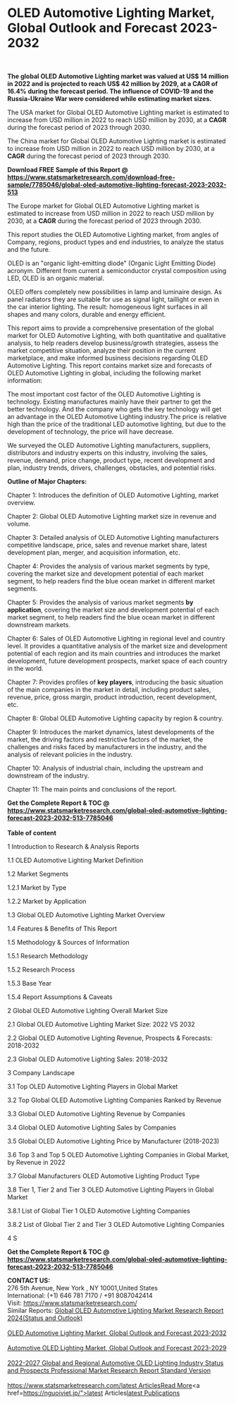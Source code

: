 <h1>OLED Automotive Lighting Market, Global Outlook and Forecast 2023-2032</h1><br/><p><strong>The global OLED Automotive Lighting market was valued at US$ 14 million in 2022 and is projected to reach US$ 42 million by 2029, at a <strong>CAGR</strong> of 16.4% during the forecast period. The influence of COVID-19 and the Russia-Ukraine War were considered while estimating market sizes.</strong></p><p>The USA market for Global OLED Automotive Lighting market is estimated to increase from USD million in 2022 to reach USD million by 2030, at a <strong>CAGR</strong> during the forecast period of 2023 through 2030.</p><p>The China market for Global OLED Automotive Lighting market is estimated to increase from USD million in 2022 to reach USD million by 2030, at a <strong>CAGR</strong> during the forecast period of 2023 through 2030.</p><p><strong>Download FREE Sample of this Report @ <a href="https://www.statsmarketresearch.com/download-free-sample/7785046/global-oled-automotive-lighting-forecast-2023-2032-513">https://www.statsmarketresearch.com/download-free-sample/7785046/global-oled-automotive-lighting-forecast-2023-2032-513</a></strong></p><p>The Europe market for Global OLED Automotive Lighting market is estimated to increase from USD million in 2022 to reach USD million by 2030, at a <strong>CAGR</strong> during the forecast period of 2023 through 2030.</p><p>This report studies the OLED Automotive Lighting market, from angles of Company, regions, product types and end industries, to analyze the status and the future.</p><p>OLED is an "organic light-emitting diode" (Organic Light Emitting Diode) acronym. Different from current a semiconductor crystal composition using LED, OLED is an organic material.</p><p>OLED offers completely new possibilities in lamp and luminaire design. As panel radiators they are suitable for use as signal light, taillight or even in the car interior lighting. The result: homogeneous light surfaces in all shapes and many colors, durable and energy efficient.</p><p>This report aims to provide a comprehensive presentation of the global market for OLED Automotive Lighting, with both quantitative and qualitative analysis, to help readers develop business/growth strategies, assess the market competitive situation, analyze their position in the current marketplace, and make informed business decisions regarding OLED Automotive Lighting. This report contains market size and forecasts of OLED Automotive Lighting in global, including the following market information:</p><p>The most important cost factor of the OLED Automotive Lighting is technology. Existing manufactures mainly have their partner to get the better technology. And the company who gets the key technology will get an advantage in the OLED Automotive Lighting industry.The price is relative high than the price of the traditional LED automotive lighting, but due to the development of technology, the price will have decrease.</p><p>We surveyed the OLED Automotive Lighting manufacturers, suppliers, distributors and industry experts on this industry, involving the sales, revenue, demand, price change, product type, recent development and plan, industry trends, drivers, challenges, obstacles, and potential risks.</p><p><strong>Outline of Major Chapters:</strong></p><p>Chapter 1: Introduces the definition of OLED Automotive Lighting, market overview.</p><p>Chapter 2: Global OLED Automotive Lighting market size in revenue and volume.</p><p>Chapter 3: Detailed analysis of OLED Automotive Lighting manufacturers competitive landscape, price, sales and revenue market share, latest development plan, merger, and acquisition information, etc.</p><p>Chapter 4: Provides the analysis of various market segments by type, covering the market size and development potential of each market segment, to help readers find the blue ocean market in different market segments.</p><p>Chapter 5: Provides the analysis of various market segments <strong>by application</strong>, covering the market size and development potential of each market segment, to help readers find the blue ocean market in different downstream markets.</p><p>Chapter 6: Sales of OLED Automotive Lighting in regional level and country level. It provides a quantitative analysis of the market size and development potential of each region and its main countries and introduces the market development, future development prospects, market space of each country in the world.</p><p>Chapter 7: Provides profiles of <strong>key players</strong>, introducing the basic situation of the main companies in the market in detail, including product sales, revenue, price, gross margin, product introduction, recent development, etc.</p><p>Chapter 8: Global OLED Automotive Lighting capacity by region & country.</p><p>Chapter 9: Introduces the market dynamics, latest developments of the market, the driving factors and restrictive factors of the market, the challenges and risks faced by manufacturers in the industry, and the analysis of relevant policies in the industry.</p><p>Chapter 10: Analysis of industrial chain, including the upstream and downstream of the industry.</p><p>Chapter 11: The main points and conclusions of the report.</p><div><b>Get the Complete Report & TOC @ <a href="https://www.statsmarketresearch.com/global-oled-automotive-lighting-forecast-2023-2032-513-7785046">https://www.statsmarketresearch.com/global-oled-automotive-lighting-forecast-2023-2032-513-7785046</a></b></div><br><b>Table of content</b><p>1 Introduction to Research & Analysis Reports<br />
 
  1.1 OLED Automotive Lighting Market Definition<br />
 
  1.2 Market Segments<br />
 
  1.2.1 Market by Type<br />
 
  1.2.2 Market by Application<br />
 
  1.3 Global OLED Automotive Lighting Market Overview<br />
 
  1.4 Features & Benefits of This Report<br />
 
  1.5 Methodology & Sources of Information<br />
 
  1.5.1 Research Methodology<br />
 
  1.5.2 Research Process<br />
 
  1.5.3 Base Year<br />
 
  1.5.4 Report Assumptions & Caveats<br />
 
 2 Global OLED Automotive Lighting Overall Market Size<br />
 
  2.1 Global OLED Automotive Lighting Market Size: 2022 VS 2032<br />
 
  2.2 Global OLED Automotive Lighting Revenue, Prospects & Forecasts: 2018-2032<br />
 
  2.3 Global OLED Automotive Lighting Sales: 2018-2032<br />
 
 3 Company Landscape<br />
 
  3.1 Top OLED Automotive Lighting Players in Global Market<br />
 
  3.2 Top Global OLED Automotive Lighting Companies Ranked by Revenue<br />
 
  3.3 Global OLED Automotive Lighting Revenue by Companies<br />
 
  3.4 Global OLED Automotive Lighting Sales by Companies<br />
 
  3.5 Global OLED Automotive Lighting Price by Manufacturer (2018-2023)<br />
 
  3.6 Top 3 and Top 5 OLED Automotive Lighting Companies in Global Market, by Revenue in 2022<br />
 
  3.7 Global Manufacturers OLED Automotive Lighting Product Type<br />
 
  3.8 Tier 1, Tier 2 and Tier 3 OLED Automotive Lighting Players in Global Market<br />
 
  3.8.1 List of Global Tier 1 OLED Automotive Lighting Companies<br />
 
  3.8.2 List of Global Tier 2 and Tier 3 OLED Automotive Lighting Companies<br />
 
 4 S<br><div><b>Get the Complete Report & TOC @ <a href="https://www.statsmarketresearch.com/global-oled-automotive-lighting-forecast-2023-2032-513-7785046">https://www.statsmarketresearch.com/global-oled-automotive-lighting-forecast-2023-2032-513-7785046</a></b></div></p> <b>CONTACT US:</b><br>276 5th Avenue, New York , NY 10001,United States<br>International: (+1) 646 781 7170 / +91 8087042414<br>Visit: <a href="https://www.statsmarketresearch.com/">https://www.statsmarketresearch.com/</a><br>Similar Reports: <a href="https://www.statsmarketresearch.com/global-oled-automotive-lighting-forecast-2023-2032-513-7785046">Global OLED Automotive Lighting Market Research Report 2024(Status and Outlook)</a><br/><br/><a href="https://www.statsmarketresearch.com/global-oled-automotive-lighting-forecast-2023-2032-513-7785046">OLED Automotive Lighting Market, Global Outlook and Forecast 2023-2032</a><br/><br/><a href="https://www.statsmarketresearch.com/global-oled-automotive-lighting-forecast-2023-2032-513-7785046">Automotive OLED Lighting Market, Global Outlook and Forecast 2023-2029</a><br/><br/><a href="https://www.statsmarketresearch.com/global-oled-automotive-lighting-forecast-2023-2032-513-7785046">2022-2027 Global and Regional Automotive OLED Lighting Industry Status and Prospects Professional Market Research Report Standard Version</a><br/><br/><a href="https://gyeongbokgung.com">https://www.statsmarketresearch.com/</a><a href="https://hallyeomaritime.com">latest Articles</a><a href="https://jingwansa.com">Read More</a><a href=https://nguoiviet.jp/">latest Articles</a><a href="https://www.intelmarketresearch.com/">latest Publications</a>